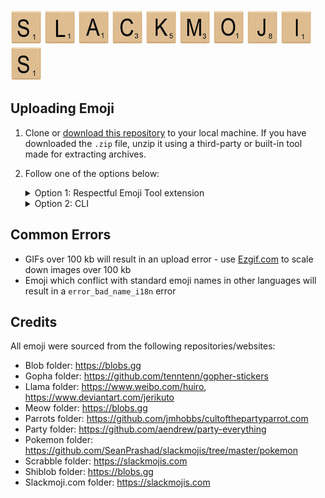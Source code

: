 ![S](./examples/l-s.jpg) ![L](./examples/l-l.jpg) ![A](./examples/l-a.jpg)
![C](./examples/l-c.jpg) ![K](./examples/l-k.jpg) ![M](./examples/l-m.jpg)
![O](./examples/l-o.jpg) ![J](./examples/l-j.jpg) ![I](./examples/l-i.jpg) ![S](./examples/l-s.jpg)

## Uploading Emoji

1. Clone or [download this
   repository](https://github.com/SeanPrashad/slackmojis/archive/master.zip) to
   your local machine. If you have downloaded the `.zip` file, unzip it using a
   third-party or built-in tool made for extracting archives.
1. Follow one of the options below:

   <details>
   <summary>Option 1: Respectful Emoji Tool extension</summary>

   1. Open Chrome and browse to `chrome://extensions/`
   1. Click on `Load unpacked` and select the `/dist` folder from this repo
   1. Navigate to `mySlackWorkspaceURL/customize/emoji`, where `mySlackWorkspaceURL` is the URL of your Slack workspace to begin uploading emoji

   **Note**: 20 emoji will be uploaded per minute - be patient!

   </details>

   <details>
   <summary>Option 2: CLI</summary>

   1. Install [slack-emoji-upload](https://github.com/sgreben/slack-emoji-upload)
   1. Get an `xoxs-*` Slack token following
      [these instructions](https://github.com/jackellenberger/emojme#finding-a-slack-token).
      (The team/email/password approach has never worked for me, but token works great.)
   1. Stick the token in a variable, to keep it out of your shell history:
      ```
      $ read -s TOKEN
      [paste token and hit enter]
      ```
   1. Change to the directory you want to import emoji from
   1. Import them like so, substituting the name of your slack workspace. The `xargs` works
      around an open-files bug I encountered, and the rate-limit (one every 4s or 15/minute)
      is just under Slack's reported 20-request-per-minute limit.
      ```
      $ ls -1 | xargs -n 20 slack-emoji-upload -team YOUR_SLACK_TEAM -token $TOKEN -rate-limit 4s
      ```

   </details>

## Common Errors

- GIFs over 100 kb will result in an upload error - use
  [Ezgif.com](https://ezgif.com/optimize) to scale down images over 100 kb
- Emoji which conflict with standard emoji names in other languages will
  result in a `error_bad_name_i18n` error

## Credits

All emoji were sourced from the following repositories/websites:

- Blob folder: https://blobs.gg
- Gopha folder: https://github.com/tenntenn/gopher-stickers
- Llama folder: https://www.weibo.com/huiro, https://www.deviantart.com/jerikuto
- Meow folder: https://blobs.gg
- Parrots folder: https://github.com/jmhobbs/cultofthepartyparrot.com
- Party folder: https://github.com/aendrew/party-everything
- Pokemon folder: https://github.com/SeanPrashad/slackmojis/tree/master/pokemon
- Scrabble folder: https://slackmojis.com
- Shiblob folder: https://blobs.gg
- Slackmoji.com folder: https://slackmojis.com
